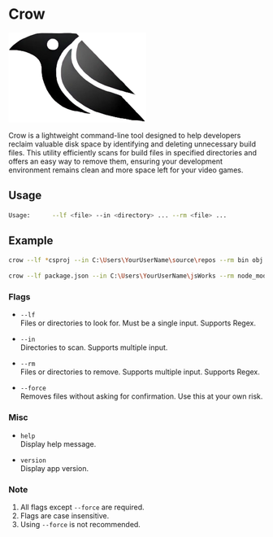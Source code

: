 # Crow

![Crow logo, designed with Ai](./crow-logo.png)

Crow is a lightweight command-line tool designed to help developers reclaim valuable disk space by identifying and deleting unnecessary build files. This utility efficiently scans for build files in specified directories and offers an easy way to remove them, ensuring your development environment remains clean and more space left for your video games.

## Usage

```sh
Usage:      --lf <file> --in <directory> ... --rm <file> ...
```

## Example

```sh
crow --lf *csproj --in C:\Users\YourUserName\source\repos --rm bin obj
```

```sh
crow --lf package.json --in C:\Users\YourUserName\jsWorks --rm node_modules
```

### Flags

- `--lf`  
  Files or directories to look for. Must be a single input. Supports Regex.

- `--in`  
  Directories to scan. Supports multiple input.

- `--rm`  
  Files or directories to remove. Supports multiple input. Supports Regex.

- `--force`  
  Removes files without asking for confirmation. Use this at your own risk.

### Misc

- `help`  
  Display help message.

- `version`  
  Display app version.

### Note

1. All flags except `--force` are required.
2. Flags are case insensitive.
3. Using `--force` is not recommended.
